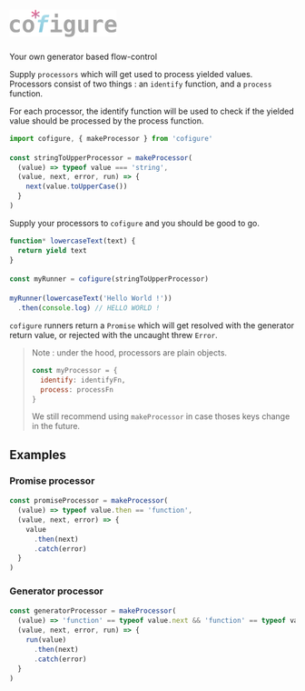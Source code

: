 # <img src="./cofigure.png?raw=true" alt="cofigure" height=48/>
Your own generator based flow-control

Supply `processors` which will get used to process yielded values.  
Processors consist of two things : an `identify` function, and a `process` function.

For each processor, the identify function will be used to check if the yielded value should be processed by the process function.
```js
import cofigure, { makeProcessor } from 'cofigure'

const stringToUpperProcessor = makeProcessor(
  (value) => typeof value === 'string',
  (value, next, error, run) => {
    next(value.toUpperCase())
  }
)
```

Supply your processors to `cofigure` and you should be good to go.
```js
function* lowercaseText(text) {
  return yield text
}

const myRunner = cofigure(stringToUpperProcessor)

myRunner(lowercaseText('Hello World !'))
  .then(console.log) // HELLO WORLD !
```

`cofigure` runners return a `Promise` which will get resolved with the generator return value, or rejected with the uncaught threw `Error`.

> Note : under the hood, processors are plain objects.
> ```js
> const myProcessor = {
>   identify: identifyFn,
>   process: processFn
> }
> ```
> We still recommend using `makeProcessor` in case thoses keys change in the future.

## Examples
### Promise processor
```js
const promiseProcessor = makeProcessor(
  (value) => typeof value.then == 'function',
  (value, next, error) => {
    value
      .then(next)
      .catch(error)
  }
)
```
### Generator processor
```js
const generatorProcessor = makeProcessor(
  (value) => 'function' == typeof value.next && 'function' == typeof value.throw,
  (value, next, error, run) => {
    run(value)
      .then(next)
      .catch(error)
  }
)
```
